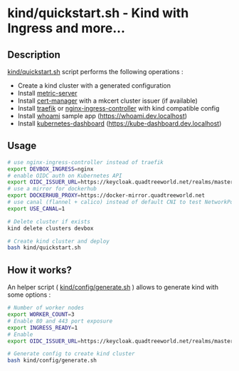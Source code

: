 # kind/quickstart.sh - Kind with Ingress and more...

## Description

[kind/quickstart.sh](quickstart.sh) script performs the following operations :

* Create a kind cluster with a generated configuration
* Install [metric-server](kind/metric-server/kustomization.yaml)
* Install [cert-manager](../cert-manager/README.md) with a mkcert cluster issuer (if available)
* Install [traefik](../traefik/README.md#usage-with-kind) or [nginx-ingress-controller](../nginx-ingress-controller/README.md#usage-with-kind) with kind compatible config
* Install [whoami](../whoami/README.md#usage-with-kubernetes) sample app (https://whoami.dev.localhost)
* Install [kubernetes-dashboard](../kubernetes-dashboard/README.md#usage-with-kubernetes) (https://kube-dashboard.dev.localhost)

## Usage

```bash
# use nginx-ingress-controller instead of traefik
export DEVBOX_INGRESS=nginx
# enable OIDC auth on Kubernetes API 
export OIDC_ISSUER_URL=https://keycloak.quadtreeworld.net/realms/master
# use a mirror for dockerhub
export DOCKERHUB_PROXY=https://docker-mirror.quadtreeworld.net
# use canal (flannel + calico) instead of default CNI to test NetworkPolicies
export USE_CANAL=1

# Delete cluster if exists
kind delete clusters devbox

# Create kind cluster and deploy
bash kind/quickstart.sh
```

## How it works?

An helper script ( [kind/config/generate.sh](generate.sh) ) allows to generate kind with some options :

```bash
# Number of worker nodes
export WORKER_COUNT=3
# Enable 80 and 443 port exposure 
export INGRESS_READY=1
# Enable
export OIDC_ISSUER_URL=https://keycloak.quadtreeworld.net/realms/master

# Generate config to create kind cluster
bash kind/config/generate.sh
```
